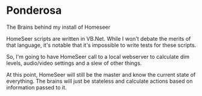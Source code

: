# Ponderosa
The Brains behind my install of Homeseer

HomeSeer scripts are written in VB.Net. While I won't debate the merits of that language, 
it's notable that it's impossible to write tests for these scripts.

So, I'm going to have HomeSeer call to a local webserver to calculate dim levels, audio/video settings and a slew of other
things.

At this point, HomeSeer will still be the master and know the current state of everything. The brains will just be stateless 
and calculate actions based on information passed to it.

